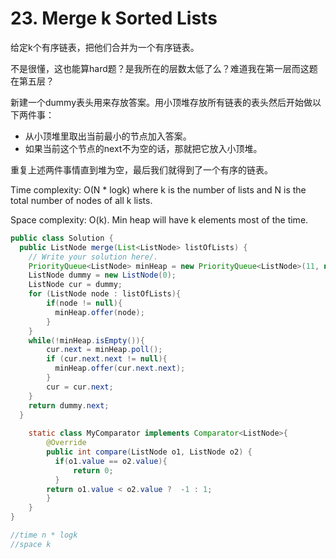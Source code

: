 # 23. Merge k Sorted Lists

给定k个有序链表，把他们合并为一个有序链表。

不是很懂，这也能算hard题？是我所在的层数太低了么？难道我在第一层而这题在第五层？

新建一个dummy表头用来存放答案。用小顶堆存放所有链表的表头然后开始做以下两件事：
+ 从小顶堆里取出当前最小的节点加入答案。
+ 如果当前这个节点的next不为空的话，那就把它放入小顶堆。

重复上述两件事情直到堆为空，最后我们就得到了一个有序的链表。

Time complexity: O(N * logk) where k is the number of lists and N is the total number of nodes of all k lists.

Space complexity: O(k). Min heap will have k elements most of the time.

```java
public class Solution {
  public ListNode merge(List<ListNode> listOfLists) {
    // Write your solution here/.
    PriorityQueue<ListNode> minHeap = new PriorityQueue<ListNode>(11, new MyComparator());
    ListNode dummy = new ListNode(0);
    ListNode cur = dummy;
    for (ListNode node : listOfLists){
        if(node != null){
          minHeap.offer(node);
        }
    }
    while(!minHeap.isEmpty()){
        cur.next = minHeap.poll();
        if (cur.next.next != null){
          minHeap.offer(cur.next.next);
        }
        cur = cur.next;
    } 
    return dummy.next;
  }   
    
    static class MyComparator implements Comparator<ListNode>{
        @Override
        public int compare(ListNode o1, ListNode o2) {
          if(o1.value == o2.value){
              return 0;
          }
        return o1.value < o2.value ?  -1 : 1;
        }   
    }
}

//time n * logk
//space k
```